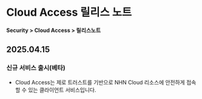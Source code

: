 # Cloud Access 릴리스 노트

**Security > Cloud Access > 릴리스노트**

## 2025.04.15

### 신규 서비스 출시(베타)
* Cloud Access는 제로 트러스트를 기반으로 NHN Cloud 리소스에 안전하게 접속할 수 있는 클라이언트 서비스입니다.
